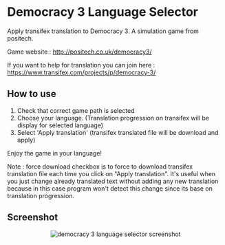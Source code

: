 Democracy 3 Language Selector
==========================

Apply transifex translation to Democracy 3. A simulation game from positech.

Game website : http://positech.co.uk/democracy3/

If you want to help for translation you can join here : https://www.transifex.com/projects/p/democracy-3/

## How to use

1. Check that correct game path is selected
2. Choose your language. (Translation progression on transifex will be display for selected language)
3. Select 'Apply translation' (transifex translated file will be download and apply)

Enjoy the game in your language!

Note : force download checkbox is to force to download transifex translation file each time you click on "Apply translation". It's useful when you just change already translated text without adding any new translation because in this case program won't detect this change since its base on translation progression. 

## Screenshot
<p align="center">
<img src="https://raw.githubusercontent.com/dragouf/Democracy3LanguageSelector/master/docs/screenshot.png" alt="democracy 3 language selector screenshot" />
</p>
